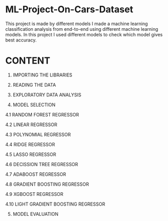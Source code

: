# ML-Project-On-Cars-Dataset
This project is made by different models
I made a machine learning classification analysis from end-to-end using different machine learning models. In this project I used different models to check which model gives best accuracy.

# CONTENT

1. IMPORTING THE LIBRARIES

2. READING THE DATA 

3. EXPLORATORY DATA ANALYSIS

4. MODEL SELECTION 
  
 4.1 RANDOM FOREST REGRESSOR
 
 4.2 LINEAR REGRESSOR
 
 4.3 POLYNOMIAL REGRESSOR
 
 4.4 RIDGE REGRESSOR
 
 4.5 LASSO REGRESSOR
 
 4.6 DECISSION TREE REGRESSOR 
 
 4.7 ADABOOST REGRESSOR
 
 4.8 GRADIENT BOOSTING REGRESSOR
 
 4.9 XGBOOST REGRESSOR
 
 4.10 LIGHT GRADIENT BOOSTING REGRESSOR

5. MODEL EVALUATION 
